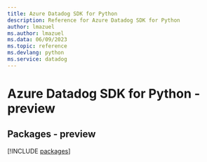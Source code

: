 ```yaml
---
title: Azure Datadog SDK for Python
description: Reference for Azure Datadog SDK for Python
author: lmazuel
ms.author: lmazuel
ms.data: 06/09/2023
ms.topic: reference
ms.devlang: python
ms.service: datadog
---
```

# Azure Datadog SDK for Python - preview
## Packages - preview
[!INCLUDE [packages](datadog-index.md)]